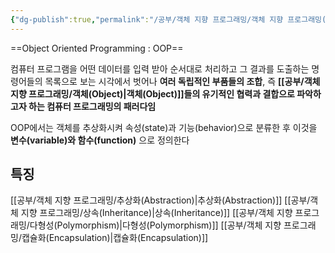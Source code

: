 ```yaml
---
{"dg-publish":true,"permalink":"/공부/객체 지향 프로그래밍/객체 지향 프로그래밍(OOP)/","dgPassFrontmatter":true}
---
```



==Object Oriented Programming : OOP==

컴퓨터 프로그램을 어떤 데이터를 입력 받아 순서대로 처리하고 그 결과를 도출하는 명령어들의 목록으로 보는 시각에서 벗어나 **여러 독립적인 부품들의 조합**, 즉 **[[공부/객체 지향 프로그래밍/객체(Object)\|객체(Object)]]들의 유기적인 협력과 결합으로 파악하고자 하는 컴퓨터 프로그래밍의 패러다임**

OOP에서는 객체를 추상화시켜 속성(state)과 기능(behavior)으로 분류한 후 이것을 **변수(variable)와 함수(function)** 으로 정의한다
## 특징
[[공부/객체 지향 프로그래밍/추상화(Abstraction)\|추상화(Abstraction)]]
[[공부/객체 지향 프로그래밍/상속(Inheritance)\|상속(Inheritance)]]
[[공부/객체 지향 프로그래밍/다형성(Polymorphism)\|다형성(Polymorphism)]]
[[공부/객체 지향 프로그래밍/캡슐화(Encapsulation)\|캡슐화(Encapsulation)]]